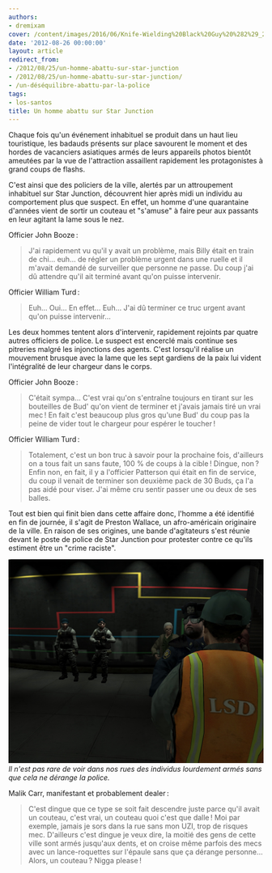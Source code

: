 ```yaml
---
authors:
- dremixam
cover: /content/images/2016/06/Knife-Wielding%20Black%20Guy%20%282%29_2.jpg
date: '2012-08-26 00:00:00'
layout: article
redirect_from:
- /2012/08/25/un-homme-abattu-sur-star-junction
- /2012/08/25/un-homme-abattu-sur-star-junction/
- /un-déséquilibre-abattu-par-la-police
tags:
- los-santos
title: Un homme abattu sur Star Junction
---
```



Chaque fois qu'un événement inhabituel se produit dans un haut lieu touristique, les badauds présents sur place savourent le moment et des hordes de vacanciers asiatiques armés de leurs appareils photos bientôt ameutées par la vue de l'attraction assaillent rapidement les protagonistes à grand coups de flashs.

C'est ainsi que des policiers de la ville, alertés par un attroupement inhabituel sur Star Junction, découvrent hier après midi un individu au comportement plus que suspect. En effet, un homme d'une quarantaine d'années vient de sortir un couteau et "s'amuse" à faire peur aux passants en leur agitant la lame sous le nez.

Officier John Booze :

> J'ai rapidement vu qu'il y avait un problème, mais Billy était en train de chi… euh… de régler un problème urgent dans une ruelle et il m'avait demandé de surveiller que personne ne passe. Du coup j'ai dû attendre qu'il ait terminé avant qu'on puisse intervenir.

Officier William Turd :

> Euh… Oui… En effet… Euh… J'ai dû terminer ce truc urgent avant qu'on puisse intervenir…

Les deux hommes tentent alors d'intervenir, rapidement rejoints par quatre autres officiers de police. Le suspect est encerclé mais continue ses pitreries malgré les injonctions des agents. C'est lorsqu'il réalise un mouvement brusque avec la lame que les sept gardiens de la paix lui vident l'intégralité de leur chargeur dans le corps.

Officier John Booze :

> C'était sympa… C'est vrai qu'on s'entraîne toujours en tirant sur les bouteilles de Bud' qu'on vient de terminer et j'avais jamais tiré un vrai mec ! En fait c'est beaucoup plus gros qu'une Bud' du coup pas la peine de vider tout le chargeur pour espérer le toucher !

Officier William Turd :

> Totalement, c'est un bon truc à savoir pour la prochaine fois, d'ailleurs on a tous fait un sans faute, 100 % de coups à la cible ! Dingue, non ? Enfin non, en fait, il y a l'officier Patterson qui était en fin de service, du coup il venait de terminer son deuxième pack de 30 Buds, ça l'a pas aidé pour viser. J'ai même cru sentir passer une ou deux de ses balles.

Tout est bien qui finit bien dans cette affaire donc, l'homme a été identifié en fin de journée, il s'agit de Preston Wallace, un afro-américain originaire de la ville. En raison de ses origines, une bande d'agitateurs s'est réunie devant le poste de police de Star Junction pour protester contre ce qu'ils estiment être un "crime raciste".

![Il n'est pas rare de voir dans nos rues des individus lourdement armés sans que cela ne dérange la police.](/content/images/2016/06/Armed%20Thugs_0.jpg)
_Il n'est pas rare de voir dans nos rues des individus lourdement armés sans que cela ne dérange la police._

Malik Carr, manifestant et probablement dealer :

> C'est dingue que ce type se soit fait descendre juste parce qu'il avait un couteau, c'est vrai, un couteau quoi c'est que dalle ! Moi par exemple, jamais je sors dans la rue sans mon UZI, trop de risques mec. D'ailleurs c'est dingue je veux dire, la moitié des gens de cette ville sont armés jusqu'aux dents, et on croise même parfois des mecs avec un lance-roquettes sur l'épaule sans que ça dérange personne… Alors, un couteau ? Nigga please !